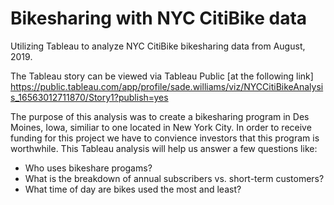 # Bikesharing with NYC CitiBike data
Utilizing Tableau to analyze NYC CitiBike bikesharing data from August, 2019.

The Tableau story can be viewed via Tableau Public [at the following link]
https://public.tableau.com/app/profile/sade.williams/viz/NYCCitiBikeAnalysis_16563012711870/Story1?publish=yes

The purpose of this analysis was to create a bikesharing program in Des Moines, Iowa, similiar to one located in New York City. In order to receive funding for this project we have to convience investors that this program is worthwhile. This Tableau analysis will help us answer a few questions like:
- Who uses bikeshare progams?
- What is the breakdown of annual subscribers vs. short-term customers?
- What time of day are bikes used the most and least?

